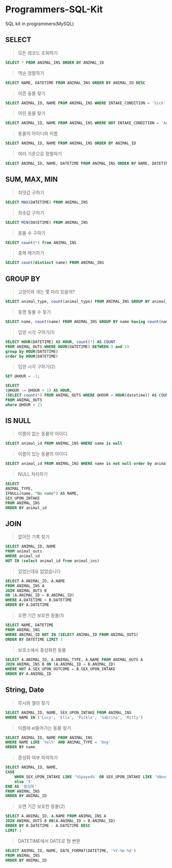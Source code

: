 # Programmers-SQL-Kit
SQL kit in programmers(MySQL)

## SELECT
> 모든 레코드 조회하기
```SQL
SELECT * FROM ANIMAL_INS ORDER BY ANIMAL_ID
```
> 역순 정렬하기
```SQL
SELECT NAME, DATETIME FROM ANIMAL_INS ORDER BY ANIMAL_ID DESC
```
> 아픈 동물 찾기
```SQL
SELECT ANIMAL_ID, NAME FROM ANIMAL_INS WHERE INTAKE_CONDITION = 'Sick' ORDER BY ANIMAL_ID
```
> 어린 동물 찾기
```SQL
SELECT ANIMAL_ID, NAME FROM ANIMAL_INS WHERE NOT INTAKE_CONDITION = 'Aged' ORDER BY ANIMAL_ID
```

> 동물의 아이디와 이름
```SQL
SELECT ANIMAL_ID, NAME FROM ANIMAL_INS ORDER BY ANIMAL_ID
```

> 여러 기준으로 정렬하기
```SQL
SELECT ANIMAL_ID, NAME, DATETIME FROM ANIMAL_INS ORDER BY NAME, DATETIME DESC
```
## SUM, MAX, MIN
> 최댓갑 구하기
```SQL
SELECT MAX(DATETIME) FROM ANIMAL_INS
```
> 최솟값 구하기
```SQL
SELECT MIN(DAtETIME) FROM ANIMAL_INS
```
> 동물 수 구하기
```SQL
SELECT count(*) from ANIMAL_INS
```
> 중복 제거하기
```SQL
SELECT count(distinct name) FROM ANIMAL_INS
```

## GROUP BY
> 고양이와 개는 몇 마리 있을까?
```SQL
SELECT animal_type, count(animal_type) FROM ANIMAL_INS GROUP BY animal_type order by animal_type
```

> 동명 동물 수 찾기
```SQL
SELECT name, count(name) FROM ANIMAL_INS GROUP BY name having count(name) >= 2 order by name
```


> 입양 시각 구하기(1)
```SQL
SELECT HOUR(DATETIME) AS HOUR, count(*) AS COUNT 
FROM ANIMAL_OUTS WHERE HOUR(DATETIME) BETWEEN 9 and 19
group by HOUR(DATETIME)
order by HOUR(DATETIME)
```


> 입양 시각 구하기(2)
```SQL
SET @HOUR = -1;

SELECT 
(@HOUR := @HOUR + 1) AS HOUR,
(SELECT count(*) FROM ANIMAL_OUTS WHERE @HOUR = HOUR(datetime)) AS COUNT
FROM ANIMAL_OUTS
where @HOUR < 23
```

## IS NULL
> 이름이 없는 동물의 아이디
```SQL
SELECT animal_id FROM ANIMAL_INS WHERE name is null
```
> 이름이 있는 동물의 아이디
```SQL
SELECT animal_id FROM ANIMAL_INS WHERE name is not null order by animal_id
```

> NULL 처리하기
```SQL
SELECT
ANIMAL_TYPE,
IFNULL(name, "No name") AS NAME,
SEX_UPON_INTAKE
FROM ANIMAL_INS
ORDER BY animal_id
```

## JOIN
> 없어진 기록 찾기
```SQL
SELECT ANIMAL_ID, NAME
FROM animal_outs 
WHERE animal_id 
NOT IN (select animal_id from animal_ins)
```
> 있었는데요 없었습니다
```SQL
SELECT A.ANIMAL_ID, A.NAME 
FROM ANIMAL_INS A
JOIN ANIMAL_OUTS B
ON (A.ANIMAL_ID = B.ANIMAL_ID)
WHERE A.DATETIME > B.DATETIME 
ORDER BY A.DATETIME
```
> 오랜 기간 보호한 동물(1)
```SQL
SELECT NAME, DATETIME 
FROM ANIMAL_INS 
WHERE ANIMAL_ID NOT IN (SELECT ANIMAL_ID FROM ANIMAL_OUTS)
ORDER BY DATETIME LIMIT 3
```
> 보호소에서 중성화한 동물
```SQL
SELECT A.ANIMAL_ID, A.ANIMAL_TYPE, A.NAME FROM ANIMAL_OUTS A
JOIN ANIMAL_INS B ON (A.ANIMAL_ID = B.ANIMAL_ID) 
WHERE NOT A.SEX_UPON_OUTCOME = B.SEX_UPON_INTAKE
ORDER BY A.ANIMAL_ID
```

## String, Date
> 루시와 엘라 찾기
```SQL
SELECT ANIMAL_ID, NAME, SEX_UPON_INTAKE FROM ANIMAL_INS
WHERE NAME IN ('Lucy', 'Ella', 'Pickle', 'Sabrina', 'Mitty')
```
> 이름에 el들어가는 동물 찾기
```SQL
SELECT ANIMAL_ID, NAME FROM ANIMAL_INS 
WHERE NAME LIKE '%el%' AND ANIMAL_TYPE = 'Dog'
ORDER BY name
```
> 중성화 여부 파악하기
```SQL
SELECT ANIMAL_ID, NAME, 
CASE 
    WHEN SEX_UPON_INTAKE LIKE '%Spayed%' OR SEX_UPON_INTAKE LIKE '%Neutered%' THEN 'O'
    else 'X' 
END AS '중성화'
FROM ANIMAL_INS
ORDER BY ANIMAL_ID
```

> 오랜 기간 보호한 동물(2)
```SQL
SELECT A.ANIMAL_ID, A.NAME FROM ANIMAL_INS A
JOIN ANIMAL_OUTS B ON(A.ANIMAL_ID = B.ANIMAL_ID)
ORDER BY B.DATETIME - A.DATETIME DESC 
LIMIT 2
```

> DATETIME에서 DATE로 형 변환
```SQL
SELECT ANIMAL_ID, NAME, DATE_FORMAT(DATETIME, '%Y-%m-%d') 
FROM ANIMAL_INS 
ORDER BY ANIMAL_ID
```
